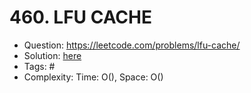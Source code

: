 # 460. LFU CACHE

* Question: https://leetcode.com/problems/lfu-cache/ 
* Solution: [here](Solution.java) 
* Tags: # 
* Complexity: Time: O(), Space: O()
